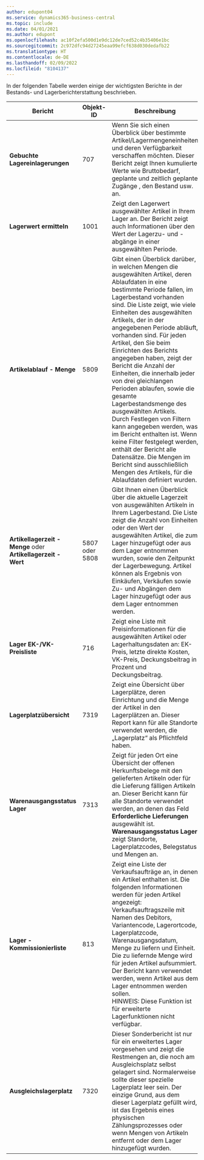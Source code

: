 ```yaml
---
author: edupont04
ms.service: dynamics365-business-central
ms.topic: include
ms.date: 04/01/2021
ms.author: edupont
ms.openlocfilehash: ac10f2efa500d1e9dc12de7ced52c4b35406e1bc
ms.sourcegitcommit: 2c972dfc94d27245eaa99efcf638d030dedafb22
ms.translationtype: HT
ms.contentlocale: de-DE
ms.lasthandoff: 02/09/2022
ms.locfileid: "8104137"
---
```

In der folgenden Tabelle werden einige der wichtigsten Berichte in der Bestands- und Lagerberichterstattung beschrieben.

|Bericht |Objekt-ID|Beschreibung  |
|---------|---------|---------|
|**Gebuchte Lagereinlagerungen**|707|Wenn Sie sich einen Überblick über bestimmte Artikel/Lagermengeneinheiten und deren Verfügbarkeit verschaffen möchten. Dieser Bericht zeigt Ihnen kumulierte Werte wie Bruttobedarf, geplante und zeitlich geplante Zugänge , den Bestand usw. an. |
|**Lagerwert ermitteln**|1001|Zeigt den Lagerwert ausgewählter Artikel in Ihrem Lager an. Der Bericht zeigt auch Informationen über den Wert der Lagerzu- und -abgänge in einer ausgewählten Periode.|
|**Artikelablauf - Menge**|5809|Gibt einen Überblick darüber, in welchen Mengen die ausgewählten Artikel, deren Ablaufdaten in eine bestimmte Periode fallen, im Lagerbestand vorhanden sind. Die Liste zeigt, wie viele Einheiten des ausgewählten Artikels, der in der angegebenen Periode abläuft, vorhanden sind. Für jeden Artikel, den Sie beim Einrichten des Berichts angegeben haben, zeigt der Bericht die Anzahl der Einheiten, die innerhalb jeder von drei gleichlangen Perioden ablaufen, sowie die gesamte Lagerbestandsmenge des ausgewählten Artikels.<br>Durch Festlegen von Filtern kann angegeben werden, was im Bericht enthalten ist. Wenn keine Filter festgelegt werden, enthält der Bericht alle Datensätze. Die Mengen im Bericht sind ausschließlich Mengen des Artikels, für die Ablaufdaten definiert wurden.|
|**Artikellagerzeit - Menge** oder **Artikellagerzeit - Wert**|5807 oder 5808|Gibt Ihnen einen Überblick über die aktuelle Lagerzeit von ausgewählten Artikeln in Ihrem Lagerbestand. Die Liste zeigt die Anzahl von Einheiten oder den Wert der ausgewählten Artikel, die zum Lager hinzugefügt oder aus dem Lager entnommen wurden, sowie den Zeitpunkt der Lagerbewegung. Artikel können als Ergebnis von Einkäufen, Verkäufen sowie Zu- und Abgängen dem Lager hinzugefügt oder aus dem Lager entnommen werden.|
|**Lager EK-/VK-Preisliste**|716|Zeigt eine Liste mit Preisinformationen für die ausgewählten Artikel oder Lagerhaltungsdaten an: EK-Preis, letzte direkte Kosten, VK-Preis, Deckungsbeitrag in Prozent und Deckungsbeitrag. |
|**Lagerplatzübersicht**|7319|Zeigt eine Übersicht über Lagerplätze, deren Einrichtung und die Menge der Artikel in den Lagerplätzen an. Dieser Report kann für alle Standorte verwendet werden, die „Lagerplatz“ als Pflichtfeld haben. |
|**Warenausgangsstatus Lager**|7313|Zeigt für jeden Ort eine Übersicht der offenen Herkunftsbelege mit den gelieferten Artikeln oder für die Lieferung fälligen Artikeln an. Dieser Bericht kann für alle Standorte verwendet werden, an denen das Feld **Erforderliche Lieferungen** ausgewählt ist. **Warenausgangsstatus Lager** zeigt Standorte, Lagerplatzcodes, Belegstatus und Mengen an.|
|**Lager - Kommissionierliste**|813|Zeigt eine Liste der Verkaufsaufträge an, in denen ein Artikel enthalten ist. Die folgenden Informationen werden für jeden Artikel angezeigt: Verkaufsauftragszeile mit Namen des Debitors, Variantencode, Lagerortcode, Lagerplatzcode, Warenausgangsdatum, Menge zu liefern und Einheit. Die zu liefernde Menge wird für jeden Artikel aufsummiert. Der Bericht kann verwendet werden, wenn Artikel aus dem Lager entnommen werden sollen.<br>HINWEIS: Diese Funktion ist für erweiterte Lagerfunktionen nicht verfügbar.|
|**Ausgleichslagerplatz**|7320|Dieser Sonderbericht ist nur für ein erweitertes Lager vorgesehen und zeigt die Restmengen an, die noch am Ausgleichsplatz selbst gelagert sind. Normalerweise sollte dieser spezielle Lagerplatz leer sein. Der einzige Grund, aus dem dieser Lagerplatz gefüllt wird, ist das Ergebnis eines physischen Zählungsprozesses oder wenn Mengen von Artikeln entfernt oder dem Lager hinzugefügt wurden.|